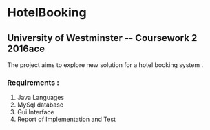 # HotelBooking

## University of Westminster -- Coursework 2 2016ace 
The project aims to explore new solution for a hotel booking system .

### Requirements :

1. Java Languages 
2. MySql database 
3. Gui Interface 
4. Report of Implementation and Test 
